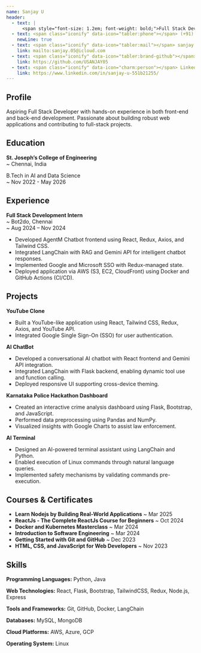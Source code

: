 ```yaml
---
name: Sanjay U
header:
  - text: |
      <span style="font-size: 1.2em; font-weight: bold;">Full Stack Developer</span>
  - text: <span class="iconify" data-icon="tabler:phone"></span> (+91) 63846 70687
    newLine: true
  - text: <span class="iconify" data-icon="tabler:mail"></span> sanjay.05@icloud.com
    link: mailto:sanjay.05@icloud.com
  - text: <span class="iconify" data-icon="tabler:brand-github"></span> USANJAY05
    link: https://github.com/USANJAY05
  - text: <span class="iconify" data-icon="charm:person"></span> LinkedIn
    link: https://www.linkedin.com/in/sanjay-u-551b21255/
---
```


## Profile

Aspiring Full Stack Developer with hands-on experience in both front-end and back-end development. Passionate about building robust web applications and contributing to full-stack projects.

## Education

**St. Joseph’s College of Engineering**  
  ~ Chennai, India

B.Tech in AI and Data Science  
  ~ Nov 2022 - May 2026

## Experience

**Full Stack Development Intern**  
  ~ Bot2do, Chennai  
  ~ Aug 2024 – Nov 2024

- Developed AgentM Chatbot frontend using React, Redux, Axios, and Tailwind CSS.
- Integrated LangChain with RAG and Gemini API for intelligent chatbot responses.
- Implemented Google and Microsoft SSO with Redux-managed state.
- Deployed application via AWS (S3, EC2, CloudFront) using Docker and GitHub Actions (CI/CD).

## Projects

**YouTube Clone**  
- Built a YouTube-like application using React, Tailwind CSS, Redux, Axios, and YouTube API.
- Integrated Google Single Sign-On (SSO) for user authentication.

**AI ChatBot**  
- Developed a conversational AI chatbot with React frontend and Gemini API integration.
- Integrated LangChain with Flask backend, enabling dynamic tool use and function calling.
- Deployed responsive UI supporting cross-device theming.

**Karnataka Police Hackathon Dashboard**  
- Created an interactive crime analysis dashboard using Flask, Bootstrap, and JavaScript.
- Performed data preprocessing using Pandas and NumPy.
- Visualized insights with Google Charts to assist law enforcement.

**AI Terminal**  
- Designed an AI-powered terminal assistant using LangChain and Python.
- Enabled execution of Linux commands through natural language queries.
- Implemented safety mechanisms by validating commands pre-execution.

## Courses & Certificates

- **Learn Nodejs by Building Real-World Applications** ~ Mar 2025
- **ReactJs - The Complete ReactJs Course for Beginners** ~ Oct 2024
- **Docker and Kubernetes Masterclass** ~ Mar 2024
- **Introduction to Software Engineering** ~ Mar 2024
- **Getting Started with Git and GitHub** ~ Dec 2023
- **HTML, CSS, and JavaScript for Web Developers** ~ Nov 2023

## Skills

**Programming Languages:** <span class="iconify" data-icon="vscode-icons:file-type-python"></span> Python, <span class="iconify" data-icon="logos:java" data-inline="false"></span> Java

**Web Technologies:** React, Flask, Bootstrap, TailwindCSS, Redux, Node.js, Express

**Tools and Frameworks:** Git, GitHub, Docker, LangChain

**Databases:** MySQL, MongoDB

**Cloud Platforms:** AWS, Azure, GCP

**Operating System:** Linux


